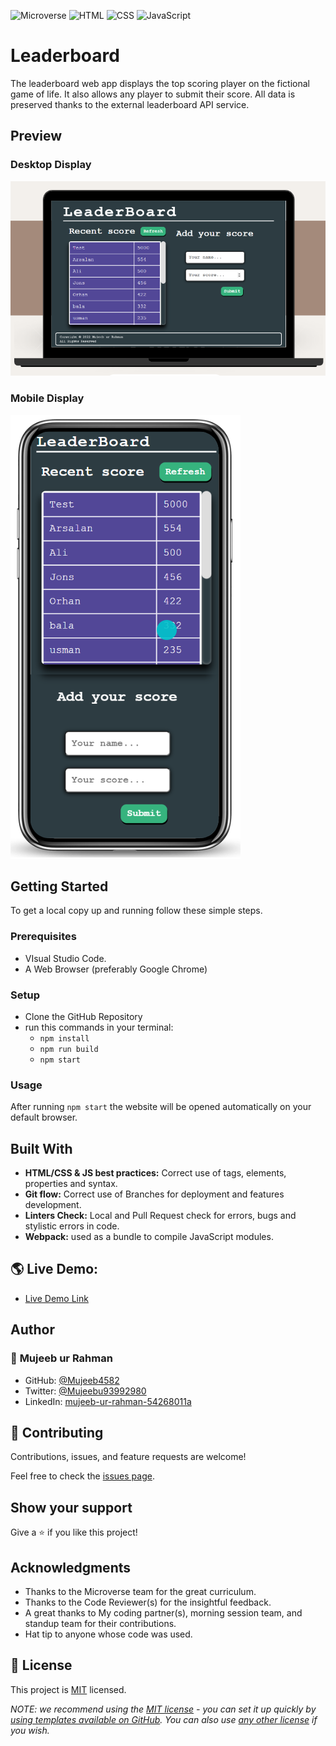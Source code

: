 ![Microverse](https://img.shields.io/badge/Microverse-blueviolet) ![HTML](https://img.shields.io/badge/-HTML-orange) ![CSS](https://img.shields.io/badge/-CSS-blue) ![JavaScript](https://img.shields.io/badge/-JavaScript-yellow)

# Leaderboard
The leaderboard web app displays the top scoring player on the fictional game of life. It also allows any player to submit their score. All data is preserved thanks to the external leaderboard API service.

## Preview

### Desktop Display
![screenshot](./img/Desktop-Version.png)
### Mobile Display
![screenshot](./img/mobile.png)

## Getting Started
To get a local copy up and running follow these simple steps.

### Prerequisites
- VIsual Studio Code.
- A Web Browser (preferably Google Chrome)

### Setup
- Clone the GitHub Repository
- run this commands in your terminal:
    - `npm install`
    - `npm run build`
    - `npm start`

### Usage
  After running `npm start` the website will be opened automatically on your default browser.

## Built With
- **HTML/CSS & JS best practices:** Correct use of tags, elements, properties and syntax.
- **Git flow:** Correct use of Branches for deployment and features development.
- **Linters Check:** Local and Pull Request check for errors, bugs and stylistic errors in code.
- **Webpack:** used as a bundle to compile JavaScript modules.

## 🌎 Live Demo:
- [Live Demo Link](https://mujeeb4582.github.io/Leaderboard/dist/)

## Author
### 👤 **Mujeeb ur Rahman**

- GitHub: [@Mujeeb4582](https://github.com/Mujeeb4582)
- Twitter: [@Mujeebu93992980](https://twitter.com/Mujeebu93992980)
- LinkedIn: [mujeeb-ur-rahman-54268011a](https://linkedin.com/in/mujeeb-ur-rahman-54268011a)

## 🤝 Contributing

Contributions, issues, and feature requests are welcome!

Feel free to check the [issues page](../../issues/).

## Show your support

Give a ⭐️ if you like this project!

## Acknowledgments

- Thanks to the Microverse team for the great curriculum.
- Thanks to the Code Reviewer(s) for the insightful feedback.
- A great thanks to My coding partner(s), morning session team, and standup team for their contributions.
- Hat tip to anyone whose code was used.

## 📝 License

This project is [MIT](https://github.com/Mujeeb4582/Leaderboard/blob/main/LICENSE) licensed.

_NOTE: we recommend using the [MIT license](https://choosealicense.com/licenses/mit/) - you can set it up quickly by [using templates available on GitHub](https://docs.github.com/en/communities/setting-up-your-project-for-healthy-contributions/adding-a-license-to-a-repository). You can also use [any other license](https://choosealicense.com/licenses/) if you wish._

